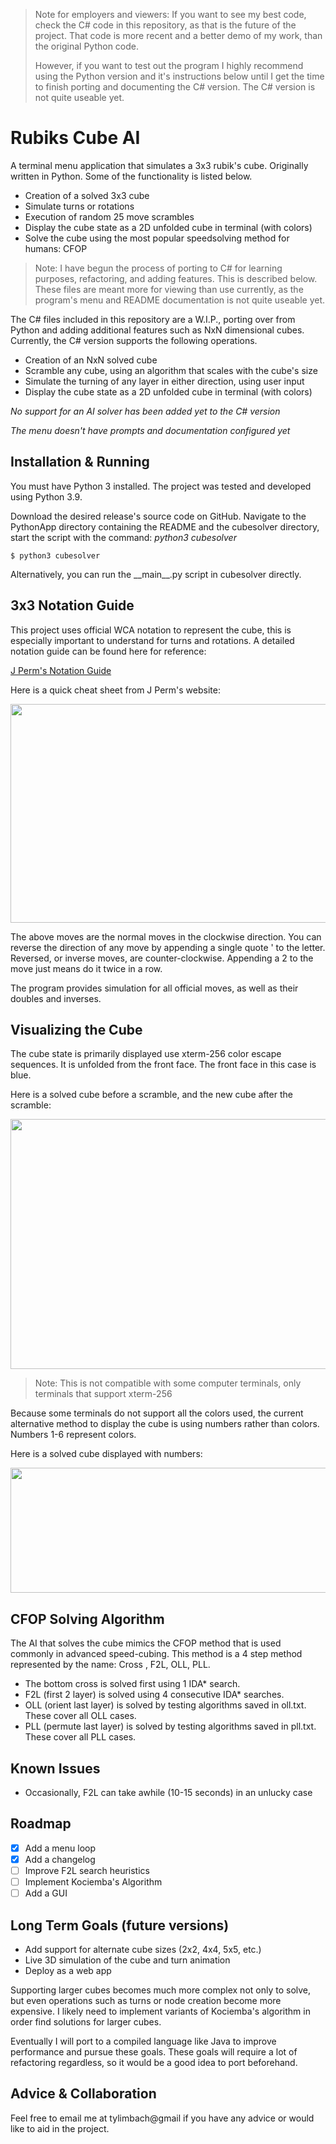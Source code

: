 > Note for employers and viewers: If you want to see my best code, check the C# code in this repository, as that is the future of the project. That code is more recent and a better demo of my work, than the original Python code.
> 
> However, if you want to test out the program I highly recommend using the Python version and it's instructions below until I get the time to finish porting and documenting the C# version. The C# version is not quite useable yet.

# Rubiks Cube AI
A terminal menu application that simulates a 3x3 rubik's cube. Originally written in Python. Some of the functionality is listed below.

- Creation of a solved 3x3 cube
- Simulate turns or rotations
- Execution of random 25 move scrambles
- Display the cube state as a 2D unfolded cube in terminal (with colors)
- Solve the cube using the most popular speedsolving method for humans: CFOP

> Note: I have begun the process of porting to C# for learning purposes, refactoring, and adding features. This is described below. These files are meant more for viewing than use currently, as the program's menu and README documentation is not quite useable yet.

The C# files included in this repository are a W.I.P., porting over from Python and adding additional features such as NxN dimensional cubes. Currently, the C# version supports the following operations.

- Creation of an NxN solved cube
- Scramble any cube, using an algorithm that scales with the cube's size
- Simulate the turning of any layer in either direction, using user input
- Display the cube state as a 2D unfolded cube in terminal (with colors)

_No support for an AI solver has been added yet to the C# version_

_The menu doesn't have prompts and documentation configured yet_

## Installation & Running
You must have Python 3 installed. The project was tested and developed using Python 3.9.

Download the desired release's source code on GitHub. Navigate to the PythonApp directory containing the README and the cubesolver directory, start the script with
the command: _python3 cubesolver_
```shell
$ python3 cubesolver
```
Alternatively, you can run the \_\_main\_\_.py script in cubesolver directly.

## 3x3 Notation Guide
This project uses official WCA notation to represent the cube, this is especially important to understand for turns and rotations. A detailed notation guide can be found here for reference:

[J Perm's Notation Guide](https://jperm.net/3x3/moves)

Here is a quick cheat sheet from J Perm's website:

<img src="https://jperm.net/images/notation.png" width="700" height="350">

The above moves are the normal moves in the clockwise direction. You can reverse the direction of any move by appending a single quote ' to the letter. Reversed, or inverse moves, are counter-clockwise. Appending a 2 to the move just means do it twice in a row.

The program provides simulation for all official moves, as well as their doubles and inverses.

## Visualizing the Cube
The cube state is primarily displayed use xterm-256 color escape sequences. It is unfolded from the front face. The front face in this case is blue.

Here is a solved cube before a scramble, and the new cube after the scramble:

<img src="https://user-images.githubusercontent.com/63261198/141620907-188bdb3a-824e-4859-924f-80ed26da9f98.png" width="700" height="400">

> Note: This is not compatible with some computer terminals, only terminals that support xterm-256

Because some terminals do not support all the colors used, the current alternative method to display the cube is using numbers rather than colors. Numbers 1-6 represent colors.

Here is a solved cube displayed with numbers:

<img src="https://user-images.githubusercontent.com/63261198/138527688-b586fcb1-effb-4cef-8ce4-321b00a14c7d.png" width="700" height="200">

## CFOP Solving Algorithm
The AI that solves the cube mimics the CFOP method that is used commonly in advanced speed-cubing. This method is a 4 step method represented by the name: Cross , F2L, OLL, PLL. 

- The bottom cross is solved first using 1 IDA* search.
- F2L (first 2 layer) is solved using 4 consecutive IDA* searches.
- OLL (orient last layer) is solved by testing algorithms saved in oll.txt. These cover all OLL cases.
- PLL (permute last layer) is solved by testing algorithms saved in pll.txt. These cover all PLL cases.

## Known Issues
- Occasionally, F2L can take awhile (10-15 seconds) in an unlucky case

## Roadmap
- [x] Add a menu loop
- [x] Add a changelog
- [ ] Improve F2L search heuristics
- [ ] Implement Kociemba's Algorithm
- [ ] Add a GUI

## Long Term Goals (future versions)

- Add support for alternate cube sizes (2x2, 4x4, 5x5, etc.)
- Live 3D simulation of the cube and turn animation
- Deploy as a web app

Supporting larger cubes becomes much more complex not only to solve, but even operations such as turns or node creation
become more expensive. I likely need to implement variants of Kociemba's algorithm in order find solutions for larger cubes.

Eventually I will port to a compiled language like Java to improve performance and pursue these goals. These goals 
will require a lot of refactoring regardless, so it would be a good idea to port beforehand.
## Advice & Collaboration
Feel free to email me at tylimbach@gmail if you have any advice or would like to aid in the project.


